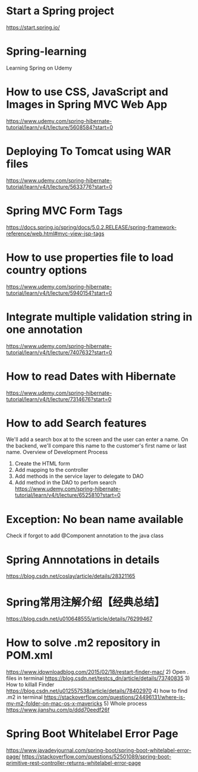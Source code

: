 Start a Spring project
====
https://start.spring.io/


# Spring-learning
Learning Spring on Udemy

How to use CSS, JavaScript and Images in Spring MVC Web App
====
https://www.udemy.com/spring-hibernate-tutorial/learn/v4/t/lecture/5608584?start=0

Deploying To Tomcat using WAR files
====
https://www.udemy.com/spring-hibernate-tutorial/learn/v4/t/lecture/5633776?start=0

Spring MVC Form Tags
====
https://docs.spring.io/spring/docs/5.0.2.RELEASE/spring-framework-reference/web.html#mvc-view-jsp-tags

How to use properties file to load country options
====
https://www.udemy.com/spring-hibernate-tutorial/learn/v4/t/lecture/5940154?start=0

Integrate multiple validation string in one annotation
====
https://www.udemy.com/spring-hibernate-tutorial/learn/v4/t/lecture/7407632?start=0

How to read Dates with Hibernate
====
https://www.udemy.com/spring-hibernate-tutorial/learn/v4/t/lecture/7314676?start=0

How to add Search features
====
We'll add a search box at to the screen and the user can enter a name. On the backend, we'll compare this name to the customer's first name or last name.
Overview of Development Process
1. Create the HTML form
2. Add mapping to the controller
3. Add methods in the service layer to delegate to DAO
4. Add method in the DAO to perfom search
https://www.udemy.com/spring-hibernate-tutorial/learn/v4/t/lecture/6525810?start=0

Exception: No bean name available
====
Check if forgot to add @Component annotation to the java class

Spring Annnotations in details
====
https://blog.csdn.net/coslay/article/details/28321165

Spring常用注解介绍【经典总结】
====
https://blog.csdn.net/u010648555/article/details/76299467


How to solve .m2 repository in POM.xml
====
https://www.idownloadblog.com/2015/02/18/restart-finder-mac/
2) Open . files in terminal
https://blog.csdn.net/testcs_dn/article/details/73740835
3) How to killall Finder
https://blog.csdn.net/u012557538/article/details/78402970
4) how to find .m2 in terminal
https://stackoverflow.com/questions/24496131/where-is-my-m2-folder-on-mac-os-x-mavericks
5) Whole process
https://www.jianshu.com/p/ddd70eedf26f

Spring Boot Whitelabel Error Page
====
https://www.javadevjournal.com/spring-boot/spring-boot-whitelabel-error-page/
https://stackoverflow.com/questions/52501089/spring-boot-primitive-rest-controller-returns-whitelabel-error-page

